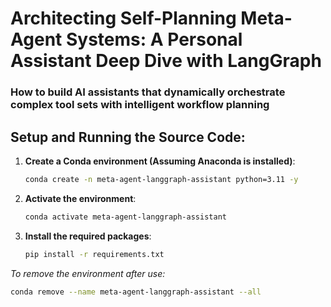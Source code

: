 # Architecting Self-Planning Meta-Agent Systems: A Personal Assistant Deep Dive with LangGraph

### How to build AI assistants that dynamically orchestrate complex tool sets with intelligent workflow planning



## Setup and Running the Source Code:

1. **Create a Conda environment (Assuming Anaconda is installed)**:
   ```bash
   conda create -n meta-agent-langgraph-assistant python=3.11 -y
   ```

2. **Activate the environment**:
   ```bash
   conda activate meta-agent-langgraph-assistant
   ```

3. **Install the required packages**:
   ```bash
   pip install -r requirements.txt
   ```


*To remove the environment after use:*
```bash
conda remove --name meta-agent-langgraph-assistant --all
```
